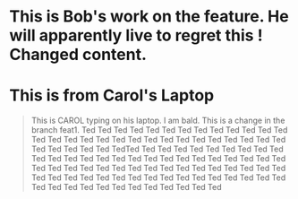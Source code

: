 # This is Bob's work on the feature. He will apparently live to regret this ! Changed content. 

# This is from Carol's Laptop

> This is CAROL typing on his laptop.  I am bald.
> This is a change in the branch feat1.
Ted Ted Ted Ted Ted Ted Ted Ted Ted Ted Ted Ted Ted Ted Ted Ted Ted Ted Ted Ted Ted Ted Ted Ted Ted Ted Ted Ted Ted Ted Ted Ted Ted Ted TedTed Ted Ted Ted Ted Ted Ted Ted Ted Ted Ted Ted Ted Ted Ted Ted Ted Ted Ted Ted Ted Ted Ted Ted Ted Ted Ted Ted Ted Ted Ted Ted Ted Ted Ted Ted Ted Ted Ted Ted Ted Ted Ted Ted Ted Ted Ted Ted Ted Ted Ted Ted Ted Ted Ted Ted Ted Ted Ted Ted Ted Ted Ted Ted Ted Ted Ted Ted Ted Ted 